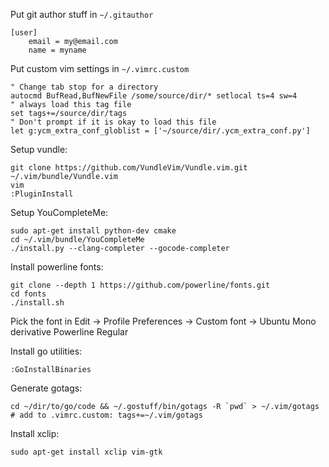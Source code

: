 
Put git author stuff in `~/.gitauthor`
```
[user]
	email = my@email.com
	name = myname
```

Put custom vim settings in `~/.vimrc.custom`

```
" Change tab stop for a directory
autocmd BufRead,BufNewFile /some/source/dir/* setlocal ts=4 sw=4
" always load this tag file
set tags+=/source/dir/tags
" Don't prompt if it is okay to load this file
let g:ycm_extra_conf_globlist = ['~/source/dir/.ycm_extra_conf.py']
```


Setup vundle:

```
git clone https://github.com/VundleVim/Vundle.vim.git ~/.vim/bundle/Vundle.vim
vim
:PluginInstall
```

Setup YouCompleteMe:

```
sudo apt-get install python-dev cmake
cd ~/.vim/bundle/YouCompleteMe
./install.py --clang-completer --gocode-completer
```

Install powerline fonts:

```
git clone --depth 1 https://github.com/powerline/fonts.git
cd fonts
./install.sh
```

Pick the font in Edit -> Profile Preferences -> Custom font -> Ubuntu Mono derivative Powerline Regular

Install go utilities:

```
:GoInstallBinaries
```

Generate gotags:

```
cd ~/dir/to/go/code && ~/.gostuff/bin/gotags -R `pwd` > ~/.vim/gotags
# add to .vimrc.custom: tags+=~/.vim/gotags 
```

Install xclip:

```
sudo apt-get install xclip vim-gtk
```
